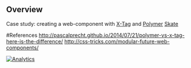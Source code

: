 ## Overview

Case study: creating a web-component with [X-Tag](http://x-tags.org/) and [Polymer](http://www.polymer-project.org/)
[Skate](https://github.com/skatejs/skatejs)

#References
http://pascalprecht.github.io/2014/07/21/polymer-vs-x-tag-here-is-the-difference/
http://css-tricks.com/modular-future-web-components/

[![Analytics](https://ga-beacon.appspot.com/UA-1150677-13/dsheiko/x-reference)](http://githalytics.com/dsheiko/x-reference)